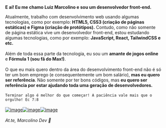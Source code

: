 <strong>E aí! Eu me chamo Luiz Marcolino e sou um desenvolvedor front-end.</strong>

Atualmente, trabalho com desenvolvimento web usando algumas tecnologias, como por exemplo: <strong>HTML5, CSS3 (criação de páginas estáticas) e Figma (criação de protótipos).</strong> Contudo, como não somente de página estática vive um desenvolvedor front-end, estou estudando algumas tecnologias, como por exemplo: <strong>JavaScript, React, TailwindCSS e etc.</strong>
<br>
<br>
Além de toda essa parte da tecnologia, eu sou um <strong>amante de jogos online</strong> e <strong>Fórmula 1 (sou fã do Max!)</strong>.
<br>
<br>
O que eu mais quero dentro da área do desenvolvimento front-end não é só ter um bom emprego (e consequentemente um bom salário), <strong>mas eu quero ser referência</strong>. Não somente por ter bons códigos, mas <strong>eu quero ser referência por estar ajudando toda uma geração de desenvolvedores.</strong>
<br>
<br>
``Terminar algo é melhor do que começar! A paciência vale mais que o orgulho! Ec 7:8``
<br>
<br>
<a href="www.linkedin.com/in/luizmarcolinodev">![image](https://img.shields.io/badge/LinkedIn-0077B5?style=for-the-badge&logo=linkedin&logoColor=white)</a><a href="www.instagram.com/marcolino.dev">![image](https://img.shields.io/badge/Instagram-E4405F?style=for-the-badge&logo=instagram&logoColor=white
)</a><a href="https://dev.to/luizmarcolinodev">![image](https://img.shields.io/badge/dev.to-0A0A0A?style=for-the-badge&logo=dev.to&logoColor=white
)</a>
<br>
<br>
<i>At.te, Marcolino Dev 🤟</i>
